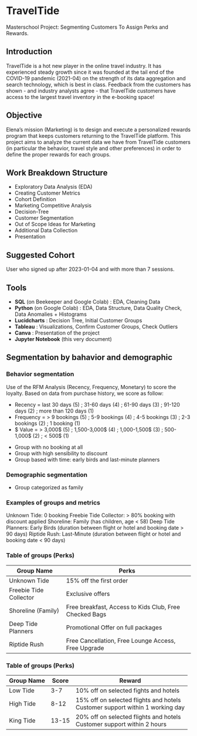 # TravelTide
Masterschool Project: Segmenting Customers To Assign Perks and Rewards.
## Introduction
TravelTide is a hot new player in the online travel industry. It has experienced steady growth since it was founded at the tail end of the COVID-19 pandemic (2021-04) on the strength of its data aggregation and search technology, which is best in class. Feedback from the customers has shown - and industry analysts agree - that TravelTide customers have access to the largest travel inventory in the e-booking space!
## Objective
Elena’s mission (Marketing) is to design and execute a personalized rewards program that keeps customers returning to the TravelTide platform. This project aims to analyze the current data we have from TravelTide customers (in particular the behavior, travel style and other preferences) in order to define the proper rewards for each groups.
## Work Breakdown Structure 
* Exploratory Data Analysis (EDA)
* Creating Customer Metrics
* Cohort Definition
* Marketing Competitive Analysis
* Decision-Tree
* Customer Segmentation
* Out of Scope Ideas for Marketing
* Additional Data Collection
* Presentation
## Suggested Cohort
User who signed up after 2023-01-04 and with more than 7 sessions. 
## Tools
* **SQL** (on Beekeeper and Google Colab) : EDA, Cleaning Data
* **Python** (on Google Colab) : EDA, Data Structure, Data Quality Check, Data Anomalies + Histograms
* **Lucidcharts** :  Decision Tree, Initial Customer Groups
* **Tableau** :  Visualizations, Confirm Customer Groups, Check Outliers
* **Canva** : Presentation of the project
* **Jupyter Notebook** (this very document)
## Segmentation by bahavior and demographic
### Behavior segmentation
Use of the RFM Analysis (Recency, Frequency, Monetary) to score the loyalty. Based on data from purchase history, we score as follow:
* Recency = last 30 days (5) ; 31-60 days (4) ; 61-90 days (3) ; 91-120 days (2) ; more than 120 days (1)
* Frequency = > 9 bookings (5) ; 5-9 bookings (4) ; 4-5 bookings (3) ; 2-3 bookings (2) ; 1 booking (1)
* $ Value = > 3,000$ (5) ; 1,500-3,000$ (4) ; 1,000-1,500$ (3) ; 500-1,000$ (2) ; < 500$ (1)
+ Group with no booking at all
+ Group with high sensibility to discount
+ Group based with time: early birds and last-minute planners
### Demographic segmentation
* Group categorized as family
### Examples of groups and metrics
Unknown Tide: 0 booking
Freebie Tide Collector: > 80% booking with discount applied
Shoreline: Family (has children, age < 58)
Deep Tide Planners: Early Birds (duration between flight or hotel and booking date > 90 days)
Riptide Rush: Last-Minute (duration between flight or hotel and booking date < 90 days)
### Table of groups (Perks)
| Group Name | Perks |
| --- | --- |
| Unknown Tide | 15% off the first order |
| Freebie Tide Collector | Exclusive offers | 
| Shoreline (Family) | Free breakfast, Access to Kids Club, Free Checked Bags | 
| Deep Tide Planners | Promotional Offer on full packages | 
| Riptide Rush | Free Cancellation, Free Lounge Access, Free Upgrade | 
### Table of groups (Perks)
| Group Name | Score | Reward |
| --- | --- | --- |
| Low Tide | 3-7 | 10% off on selected fights and hotels |
| High Tide | 8-12 | 15% off on selected flights and hotels <br> Customer support within 1 working day |
| King Tide | 13-15 | 20% off on selected flights and hotels <br> Customer support within 2 hours |
